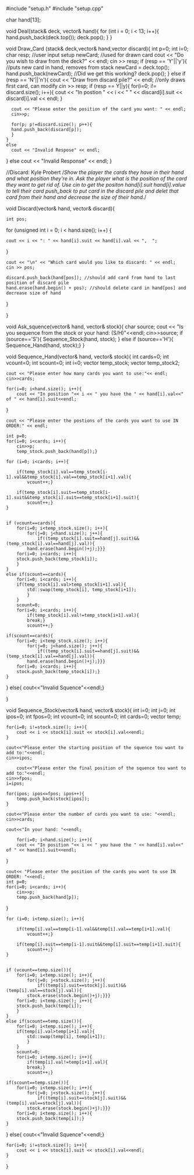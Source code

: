 #include "setup.h"
#include "setup.cpp"

char hand[13];

void Deal(stack<setup>& deck, vector<setup>& hand){ 
	for (int i = 0; i < 13; i++){
    	hand.push_back(deck.top());
    	deck.pop();
  }
}

void Draw_Card (stack<setup>& deck,vector<setup>& hand,vector<setup> discard){
  int p=0;
  int i=0;
  char resp; //user input
  setup newCard; //used for drawn card
  cout << "Do you wish to draw from the deck?" << endl;
  cin >> resp;
  if (resp == 'Y'||'y'){ //puts new card in hand, removes from stack
    newCard = deck.top(); 
    hand.push_back(newCard); //Did we get this working?
    deck.pop();
  }
  else if (resp == 'N'||'n'){
    cout << "Draw from discard pile?" << endl; //only draws first card, can modify
    cin >> resp;
    if (resp == Y||y){
      for(i=0; i!= discard.size(); i++){
      cout << "In postion " << i << " " << discard[i].suit << discard[i].val << endl;
      }
      
      cout << "Please enter the position of the card you want: " << endl;
      cin>>p;
      
      for(p; p!=discard.size(); p++){
      hand.push_back(discard[p]);
      }
    }
    else
      cout << "Invalid Respose" << endl;
  }
  else
    cout << "Invalid Response" << endl;
}

  //Discard: Kyle Probert
  /*Show the player the cards they have in their hand and what position they're in. Ask the player what is the position of the card they want to get rid of. Use cin to get the positon hand[i].suit hand[i].value to tell their card push_back to put card in the discard pile and delet that card from their hand and decrease the size of their hand.*/
  
  void Discard(vector<setup>& hand, vector<setup>& discard){

	int pos;

for (unsigned int i = 0; i < hand.size(); i++) {

	cout << i << ": " << hand[i].suit << hand[i].val << ",  ";

}

	cout << "\n" << "Which card would you like to discard: " << endl;
	cin >> pos;

	discard.push_back(hand[pos]); //should add card from hand to last position of discard pile
	hand.erase(hand.begin() + pos); //should delete card in hand[pos] and decrease size of hand


}

}

void Ask_squence(vector<setup>& hand, vector<setup>& stock){
	char source;
	cout << "Is you sequence from the stock or your hand: (S/H)"<<endl;
	cin>>source;
	if (source=='S'){
		Sequence_Stock(hand, stock);
	}
	else if (source=='H'){
		Sequence_Hand(hand, stock);}
}

void Sequence_Hand(vector<setup>& hand, vector<setup>& stock){
	int cards=0;
	int vcount=0;
	int scount=0;
	int i=0;
	vector<setup> temp_stock;
	vector<setup> temp_stock2;

	cout << "Please enter how many cards you want to use:"<< endl;
	cin>>cards;

	for(i=0; i<hand.size(); i++){
		cout << "In position "<< i << " you have the " << hand[i].val<<" of " << hand[i].suit<<endl;
}

	cout << "Please enter the postions of the cards you want to use IN ORDER:" << endl;

	int p=0;
	for(i=0; i<cards; i++){
		cin>>p;
		temp_stock.push_back(hand[p]);}

	for (i=0; i<cards; i++){

		if(temp_stock[i].val==temp_stock[i-1].val&&temp_stock[i].val==temp_stock[i+1].val){
			vcount++;}

		if(temp_stock[i].suit==temp_stock[i-1].suit&&temp_stock[i].suit==temp_stock[i+1].suit){
			scount++;}
	}


	if (vcount==cards){
		for(i=0; i<temp_stock.size(); i++){
			for(j=0; j<hand.size(); j++){
				if((temp_stock[i].suit==hand[j].suit)&&(temp_stock[i].val==hand[j].val)){
			hand.erase(hand.begin()+j);}}}
		for(i=0; i<cards; i++){
		stock.push_back(temp_stock[i]);
		}
	}
	else if(scount==cards){
		for(i=0; i<cards; i++){
		if(temp_stock[i].val>temp_stock[i+1].val){
			std::swap(temp_stock[i], temp_stock[i+1]);
			}
		}
		scount=0;
		for(i=0; i<cards; i++){
			if(temp_stock[i].val!=temp_stock[i+1].val){
			break;}
			scount++;}

	if(scount==cards){
		for(i=0; i<temp_stock.size(); i++){
			for(j=0; j<hand.size(); j++){
				if((temp_stock[i].suit==hand[j].suit)&&(temp_stock[i].val==hand[j].val)){
			hand.erase(hand.begin()+j);}}}
		for(i=0; i<cards; i++){
		stock.push_back(temp_stock[i]);}
	}
}
	else{
		cout<<"Invalid Squence"<<endl;}


}


void Sequence_Stock(vector<setup>& hand, vector<setup>& stock){
	int i=0;
	int j=0;
	int ipos=0;
	int fpos=0;
	int vcount=0;
	int scount=0;
	int cards=0;
	vector<setup> temp;

	for(i=0; i!=stock.size(); i++){
		cout << i << stock[i].suit << stock[i].val<<endl;
	}

	cout<<"Please enter the starting position of the squence tou want to add to:"<<endl;
	cin>>ipos;

		cout<<"Please enter the final position of the squence tou want to add to:"<<endl;
	cin>>fpos;
	i=ipos;

	for(ipos; ipos<=fpos; ipos++){
		temp.push_back(stock[ipos]);
	}

	cout<<"Please enter the number of cards you want to use: "<<endl;
	cin>>cards;

	cout<<"In your hand: "<<endl;

		for(i=0; i<hand.size(); i++){
		cout << "In position "<< i << " you have the " << hand[i].val<<" of " << hand[i].suit<<endl;
}

	cout<< "Please enter the position of the cards you want to use IN ORDER: "<<endl;
	int p=0;
	for(i=0; i<cards; i++){
		cin>>p;
		temp.push_back(hand[p]);
}


	for (i=0; i<temp.size(); i++){

		if(temp[i].val==temp[i-1].val&&temp[i].val==temp[i+1].val){
			vcount++;}

		if(temp[i].suit==temp[i-1].suit&&temp[i].suit==temp[i+1].suit){
			scount++;}
	}


	if (vcount==temp.size()){
		for(i=0; i<temp.size(); i++){
			for(j=0; j<stock.size(); j++){
				if((temp[i].suit==stock[j].suit)&&(temp[i].val==stock[j].val)){
			stock.erase(stock.begin()+j);}}}
		for(i=0; i<temp.size(); i++){
		stock.push_back(temp[i]);
		}
	}
	else if(scount==temp.size()){
		for(i=0; i<temp.size(); i++){
		if(temp[i].val>temp[i+1].val){
			std::swap(temp[i], temp[i+1]);
			}
		}
		scount=0;
		for(i=0; i<temp.size(); i++){
			if(temp[i].val!=temp[i+1].val){
			break;}
			scount++;}

	if(scount==temp.size()){
		for(i=0; i<temp.size(); i++){
			for(j=0; j<stock.size(); j++){
				if((temp[i].suit==stock[j].suit)&&(temp[i].val==stock[j].val)){
			stock.erase(stock.begin()+j);}}}
		for(i=0; i<temp.size(); i++){
		stock.push_back(temp[i]);}
	}
}
	else{
		cout<<"Invalid Squence"<<endl;}

	for(i=0; i!=stock.size(); i++){
		cout << i << stock[i].suit << stock[i].val<<endl;
	}
}
